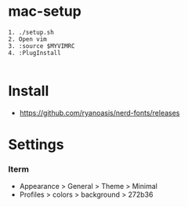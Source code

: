 # mac-setup

```
1. ./setup.sh
2. Open vim 
3. :source $MYVIMRC
4. :PlugInstall


```


# Install

- https://github.com/ryanoasis/nerd-fonts/releases



# Settings

### Iterm

- Appearance > General > Theme > Minimal
- Profiles > colors > background > 272b36